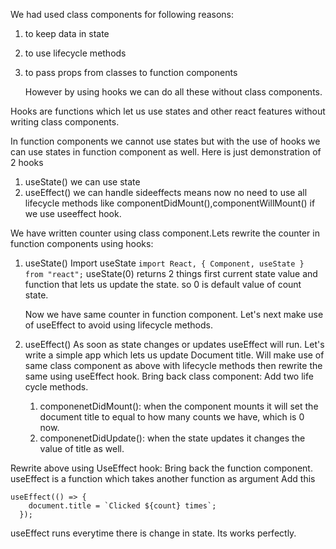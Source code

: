 We had used class components for following reasons:

1. to keep data in state
2. to use lifecycle methods
3. to pass props from classes to function components

   However by using hooks we can do all these without class components.

Hooks are functions which let us use states and other react features without writing class components.

In function components we cannot use states but with the use of hooks we can use states in function component as well.
Here is just demonstration of 2 hooks

1. useState() we can use state
2. useEffect() we can handle sideeffects means now no need to use all lifecycle methods like componentDidMount(),componentWillMount() if we use useeffect hook.

We have written counter using class component.Lets rewrite the counter in function components using hooks:

1. useState()
   Import useState `import React, { Component, useState } from "react";`
   useState(0) returns 2 things first current state value and function that lets us update the state.
   so 0 is default value of count state.

   Now we have same counter in function component.
   Let's next make use of useEffect to avoid using lifecycle methods.

2. useEffect()
   As soon as state changes or updates useEffect will run.
   Let's write a simple app which lets us update Document title.
   Will make use of same class component as above with lifecycle methods then rewrite the same using useEffect hook.
   Bring back class component:
   Add two life cycle methods.
   1. componenetDidMount(): when the component mounts it will set the document title to equal to how many counts we have, which is 0 now.
   2. componenetDidUpdate(): when the state updates it changes the value of title as well.

Rewrite above using UseEffect hook:
Bring back the function component.
useEffect is a function which takes another function as argument
Add this

```
useEffect(() => {
    document.title = `Clicked ${count} times`;
  });
```

useEffect runs everytime there is change in state.
Its works perfectly.
